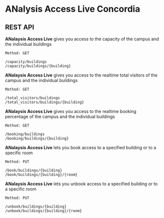 # ANalysis Access Live Concordia

## REST API


**ANalaysis Access Live** gives you access to the capacity of the campus and the individual buildings 
```
Method: GET

/capacity/buildings
/capacity/buildings/{building}
```


**ANalaysis Access Live** gives you access to the realtime total visitors of the campus and the individual buildings 
```
Method: GET

/total_visitors/buildings
/total_visitors/buildings/{building}
```


**ANalaysis Access Live** gives you access to the realtime booking percentage of the campus and the individual buildings
```
Method: GET

/booking/buildings
/booking/buildings/{building}
```


**ANalaysis Access Live** lets you book access to a specified building or to a specific room
```
Method: PUT

/book/buildings/{building}
/book/buildings/{building}/{room}
```


**ANalaysis Access Live** lets you unbook access to a specified building or to a specific room
```
Method: PUT

/unbook/buildings/{building}
/unbook/buildings/{building}/{room}
```
